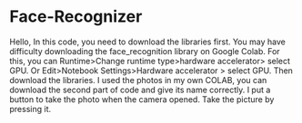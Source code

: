 # Face-Recognizer

Hello,
In this code, you need to download the libraries first. You may have difficulty downloading the face_recognition library on Google Colab. For this, you can Runtime>Change runtime type>hardware accelerator> select GPU. Or Edit>Notebook Settings>Hardware accelerator > select GPU. Then download the libraries. I used the photos in my own COLAB, you can download the second part of code and give its name correctly. I put a button to take the photo when the camera opened. Take the picture by pressing it.

